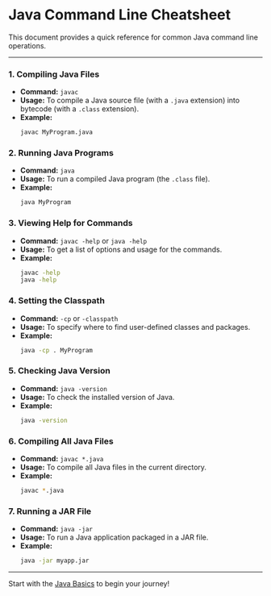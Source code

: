 # Java Command Line Cheatsheet

This document provides a quick reference for common Java command line operations.

---

### 1. **Compiling Java Files**
   - **Command:** `javac`
   - **Usage:** To compile a Java source file (with a `.java` extension) into bytecode (with a `.class` extension).
   - **Example:**
     ```bash
     javac MyProgram.java
     ```

### 2. **Running Java Programs**
   - **Command:** `java`
   - **Usage:** To run a compiled Java program (the `.class` file).
   - **Example:**
     ```bash
     java MyProgram
     ```

### 3. **Viewing Help for Commands**
   - **Command:** `javac -help` or `java -help`
   - **Usage:** To get a list of options and usage for the commands.
   - **Example:**
     ```bash
     javac -help
     java -help
     ```

### 4. **Setting the Classpath**
   - **Command:** `-cp` or `-classpath`
   - **Usage:** To specify where to find user-defined classes and packages.
   - **Example:**
     ```bash
     java -cp . MyProgram
     ```

### 5. **Checking Java Version**
   - **Command:** `java -version`
   - **Usage:** To check the installed version of Java.
   - **Example:**
     ```bash
     java -version
     ```

### 6. **Compiling All Java Files**
   - **Command:** `javac *.java`
   - **Usage:** To compile all Java files in the current directory.
   - **Example:**
     ```bash
     javac *.java
     ```

### 7. **Running a JAR File**
   - **Command:** `java -jar`
   - **Usage:** To run a Java application packaged in a JAR file.
   - **Example:**
     ```bash
     java -jar myapp.jar
     ```

---

Start with the [Java Basics](Concepts/01_Basics) to begin your journey!